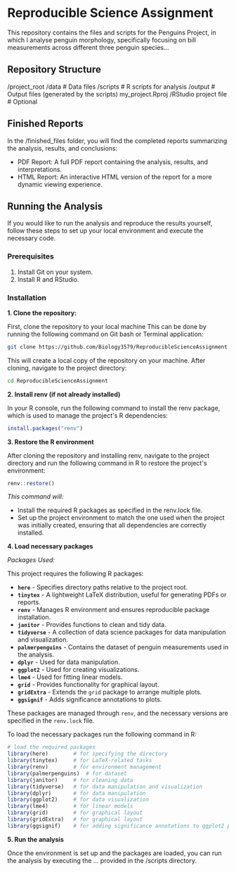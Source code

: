 # Reproducible Science Assignment

This repository contains the files and scripts for the Penguins Project, in which I analyse penguin morphology, specifically focusing on bill measurements across different three penguin species... 

## Repository Structure
/project_root 
 /data # Data files
 /scripts # R scripts for analysis 
 /output # Output files (generated by the scripts) my_project.Rproj 
 /RStudio project file # Optional

## Finished Reports

In the /finished_files folder, you will find the completed reports summarizing the analysis, results, and conclusions:

- PDF Report: A full PDF report containing the analysis, results, and interpretations.
- HTML Report: An interactive HTML version of the report for a more dynamic viewing experience.

## Running the Analysis
If you would like to run the analysis and reproduce the results yourself, follow these steps to set up your local environment and execute the necessary code.

### Prerequisites
1. Install Git on your system.
2. Install R and RStudio.

### Installation
**1. Clone the repository:**

First, clone the repository to your local machine
This can be done by running the following command on Git bash or Terminal application:
```bash
git clone https://github.com/Biology3579/ReproducibleScienceAssignment.git
```
This will create a local copy of the repository on your machine. After cloning, navigate to the project directory:
```bash
cd ReproducibleScienceAssignment
```

**2. Install renv (if not already installed)**

In your R console, run the following command to install the renv package, which is used to manage the project's R dependencies:
```r
install.packages("renv")
```
**3. Restore the R environment**

After cloning the repository and installing renv, navigate to the project directory and run the following command in R to restore the project's environment:
```r
renv::restore()
```
*This command will:*

 - Install the required R packages as specified in the renv.lock file.
 - Set up the project environment to match the one used when the project was initially created, ensuring that all dependencies are correctly installed.

**4. Load necessary packages**

_Packages Used:_ 

This project requires the following R packages:
- **`here`** - Specifies directory paths relative to the project root.
- **`tinytex`** - A lightweight LaTeX distribution, useful for generating PDFs or reports.
- **`renv`** - Manages R environment and ensures reproducible package installation.
- **`janitor`** - Provides functions to clean and tidy data.
- **`tidyverse`** - A collection of data science packages for data manipulation and visualization.
- **`palmerpenguins`** - Contains the dataset of penguin measurements used in the analysis.
- **`dplyr`** - Used for data manipulation.
- **`ggplot2`** - Used for creating visualizations.
- **`lme4`** - Used for fitting linear models.
- **`grid`** - Provides functionality for graphical layout.
- **`gridExtra`** - Extends the `grid` package to arrange multiple plots.
- **`ggsignif`** - Adds significance annotations to plots.

These packages are managed through `renv`, and the necessary versions are specified in the `renv.lock` file. 

To load the necessary packages run the following command in R:
```r
# load the required packages
library(here)        # for specifying the directory
library(tinytex)     # for LaTeX-related tasks
library(renv)        # for environment management
library(palmerpenguins)  # for dataset
library(janitor)     # for cleaning data
library(tidyverse)   # for data manipulation and visualization
library(dplyr)       # for data manipulation
library(ggplot2)     # for data visualization
library(lme4)        # for linear models
library(grid)        # for graphical layout
library(gridExtra)   # for graphical layout
library(ggsignif)    # for adding significance annotations to ggplot2 plots
```

**5. Run the analysis**

Once the environment is set up and the packages are loaded, you can run the analysis by executing the ... provided in the /scripts directory. 
